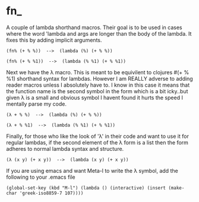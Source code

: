 fn_
===

A couple of lambda shorthand macros. Their goal is to be used in cases where the word 'lambda and args are longer than the body of the lambda. It fixes this by adding implicit arguments.

    (fn% (+ % %))  -->  (lambda (%) (+ % %))

    (fn% (+ % %1))  -->  (lambda (% %1) (+ % %1))


Next we have the λ macro. This is meant to be equivilent to clojures #(+ % %1) shorthand syntax for lambdas. However I am REALLY adverse to adding reader macros unless I absolutely have to. I know in this case it means that the function name is the second symbol in the form which is a bit icky..but given λ is a small and obvious symbol I havent found it hurts the speed I mentally parse my code.

    (λ + % %)  -->  (lambda (%) (+ % %)) 

    (λ + % %1)  -->  (lambda (% %1) (+ % %1))


Finally, for those who like the look of 'λ' in their code and want to use it for regular lambdas, if the second element of the λ form is a list then the form adheres to normal lambda syntax and structure.

    (λ (x y) (+ x y))  -->  (lambda (x y) (+ x y))

If you are using emacs and want Meta-l to write the λ symbol, add the following to your .emacs file

    (global-set-key (kbd "M-l") (lambda () (interactive) (insert (make-char 'greek-iso8859-7 107))))
